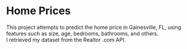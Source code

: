 # Home Prices
This project attempts to predict the home price in Gainesville, FL, using features such as size, age, bedrooms, bathrooms, and others.  
I retrieved my dataset from the Realtor .com API.
